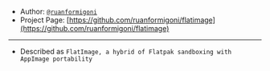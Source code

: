- Author: [`@ruanformigoni`](https://github.com/ruanformigoni)
- Project Page: [https://github.com/ruanformigoni/flatimage](https://github.com/ruanformigoni/flatimage)

---
- Described as `FlatImage, a hybrid of Flatpak sandboxing with AppImage portability`
